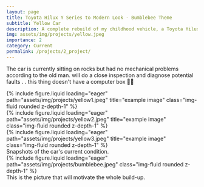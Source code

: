 ```yaml
---
layout: page
title: Toyota Hilux Y Series to Modern Look - Bumblebee Theme
subtitle: Yellow Car
description: A complete rebuild of my childhood vehicle, a Toyota Hilux Y series. It has been in the family for over 20 years and I'm currently rebuilding it and customizing it to a modern look.
img: assets/img/projects/yellow.jpeg
importance: 2
category: Current
permalink: /projects/2_project/
---
```


The car is currently sitting on rocks but had no mechanical problems according to the old man. will do a close inspection and diagnose potential faults . . this thing doesn't have a computer box :man_facepalming:

<div class="row">
    <div class="col-sm mt-3 mt-md-0">
        {% include figure.liquid loading="eager" path="assets/img/projects/yellow1.jpeg" title="example image" class="img-fluid rounded z-depth-1" %}
    </div>
    <div class="col-sm mt-3 mt-md-0">
        {% include figure.liquid loading="eager" path="assets/img/projects/yellow2.jpeg" title="example image" class="img-fluid rounded z-depth-1" %}
    </div>
    <div class="col-sm mt-3 mt-md-0">
        {% include figure.liquid loading="eager" path="assets/img/projects/yellow3.jpeg" title="example image" class="img-fluid rounded z-depth-1" %}
    </div>
</div>
<div class="caption">
    Snapshots of the car's current condition.
</div>
<div class="row">
    <div class="col-sm mt-3 mt-md-0">
        {% include figure.liquid loading="eager" path="assets/img/projects/bumblebee.jpeg" class="img-fluid rounded z-depth-1" %}
    </div>
</div>
<div class="caption">
    This is the picture that will motivate the whole build-up.
</div>

<!-- You can also put regular text between your rows of images.
Say you wanted to write a little bit about your project before you posted the rest of the images.
You describe how you toiled, sweated, _bled_ for your project, and then... you reveal its glory in the next row of images. -->

